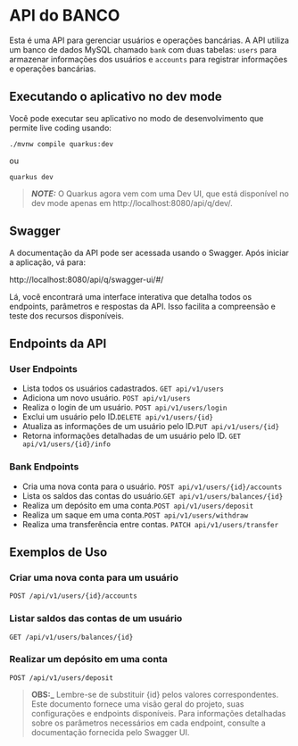 # API do BANCO

Esta é uma API para gerenciar usuários e operações bancárias. A API utiliza um banco de dados MySQL chamado `bank` com duas tabelas: `users` para armazenar informações dos usuários e `accounts` para registrar informações e operações bancárias.

## Executando o aplicativo no dev mode

Você pode executar seu aplicativo no modo de desenvolvimento que permite live coding usando:
```shell script
./mvnw compile quarkus:dev
```
ou
```shell script
quarkus dev
```

> **_NOTE:_**  O Quarkus agora vem com uma Dev UI, que está disponível no dev mode apenas em http://localhost:8080/api/q/dev/.

## Swagger

A documentação da API pode ser acessada usando o Swagger. Após iniciar a aplicação, vá para:

http://localhost:8080/api/q/swagger-ui/#/

Lá, você encontrará uma interface interativa que detalha todos os endpoints, parâmetros e respostas da API. Isso facilita a compreensão e teste dos recursos disponíveis.

## Endpoints da API

### User Endpoints
- Lista todos os usuários cadastrados. `GET api/v1/users`
- Adiciona um novo usuário. `POST api/v1/users`
- Realiza o login de um usuário. `POST api/v1/users/login`
- Exclui um usuário pelo ID.`DELETE api/v1/users/{id}` 
- Atualiza as informações de um usuário pelo ID.`PUT api/v1/users/{id}`
- Retorna informações detalhadas de um usuário pelo ID. `GET api/v1/users/{id}/info`

### Bank Endpoints
-  Cria uma nova conta para o usuário. `POST api/v1/users/{id}/accounts`
- Lista os saldos das contas do usuário.`GET api/v1/users/balances/{id}`
- Realiza um depósito em uma conta.`POST api/v1/users/deposit` 
- Realiza um saque em uma conta.`POST api/v1/users/withdraw` 
- Realiza uma transferência entre contas. `PATCH api/v1/users/transfer`

## Exemplos de Uso

### Criar uma nova conta para um usuário
```http
POST /api/v1/users/{id}/accounts
```
### Listar saldos das contas de um usuário
```http
GET /api/v1/users/balances/{id}
```
### Realizar um depósito em uma conta
```http
POST /api/v1/users/deposit
```

> **OBS:_**  Lembre-se de substituir {id} pelos valores correspondentes. Este documento fornece uma visão geral do projeto, suas configurações e endpoints disponíveis. Para informações detalhadas sobre os parâmetros necessários em cada endpoint, consulte a documentação fornecida pelo Swagger UI.
